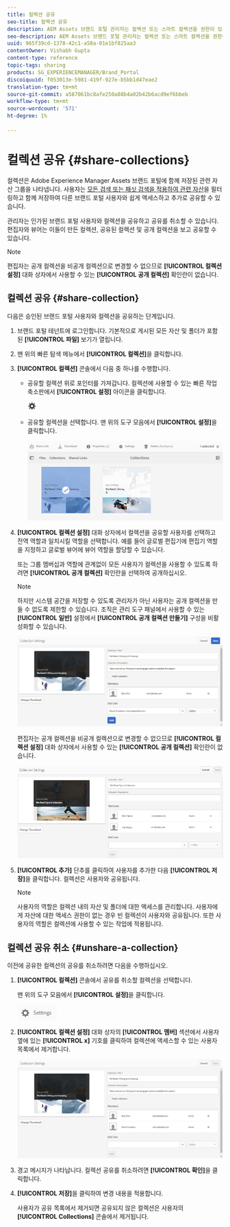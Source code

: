```yaml
---
title: 컬렉션 공유
seo-title: 컬렉션 공유
description: AEM Assets 브랜드 포털 관리자는 컬렉션 또는 스마트 컬렉션을 권한이 있는 사용자와 공유 및 공유 해제할 수 있습니다. 편집자는 자신이 만든 컬렉션, 공유된 컬렉션 및 공개 컬렉션만 보고 공유할 수 있습니다.
seo-description: AEM Assets 브랜드 포털 관리자는 컬렉션 또는 스마트 컬렉션을 권한이 있는 사용자와 공유 및 공유 해제할 수 있습니다. 편집자는 자신이 만든 컬렉션, 공유된 컬렉션 및 공개 컬렉션만 보고 공유할 수 있습니다.
uuid: 965f39cd-1378-42c1-a58a-01e1bf825aa3
contentOwner: Vishabh Gupta
content-type: reference
topic-tags: sharing
products: SG_EXPERIENCEMANAGER/Brand_Portal
discoiquuid: f053013e-5981-419f-927e-b5bb1d47eae2
translation-type: tm+mt
source-git-commit: a587061bc8afe250a88b4a02b42b6acd9ef6bbeb
workflow-type: tm+mt
source-wordcount: '571'
ht-degree: 1%

---
```



# 컬렉션 공유 {#share-collections}

컬렉션은 Adobe Experience Manager Assets 브랜드 포털에 함께 저장된 관련 자산 그룹을 나타냅니다. 사용자는 [모든 검색 또는 패싯 검색을 적용하여 관련 자산](brand-portal-searching.md)을 필터링하고 함께 저장하여 다른 브랜드 포털 사용자와 쉽게 액세스하고 추가로 공유할 수 있습니다.

관리자는 인가된 브랜드 포털 사용자와 컬렉션을 공유하고 공유를 취소할 수 있습니다. 편집자와 뷰어는 이들이 만든 컬렉션, 공유된 컬렉션 및 공개 컬렉션을 보고 공유할 수 있습니다.

>[!NOTE]
>
>편집자는 공개 컬렉션을 비공개 컬렉션으로 변경할 수 없으므로 **[!UICONTROL 컬렉션 설정]** 대화 상자에서 사용할 수 있는 **[!UICONTROL 공개 컬렉션]** 확인란이 없습니다.

## 컬렉션 공유 {#share-collection}

다음은 승인된 브랜드 포털 사용자와 컬렉션을 공유하는 단계입니다.

1. 브랜드 포털 테넌트에 로그인합니다. 기본적으로 게시된 모든 자산 및 폴더가 포함된 **[!UICONTROL 파일]** 보기가 열립니다.

1. 맨 위의 빠른 탐색 메뉴에서 **[!UICONTROL 컬렉션]**&#x200B;을 클릭합니다.

1. **[!UICONTROL 컬렉션]** 콘솔에서 다음 중 하나를 수행합니다.

   * 공유할 컬렉션 위로 포인터를 가져갑니다. 컬렉션에 사용할 수 있는 빠른 작업 축소판에서 **[!UICONTROL 설정]** 아이콘을 클릭합니다.

      ![](assets/settings-icon.png)

   * 공유할 컬렉션을 선택합니다. 맨 위의 도구 모음에서 **[!UICONTROL 설정]**&#x200B;을 클릭합니다.

      ![](assets/collection-console.png)

1. **[!UICONTROL 컬렉션 설정]** 대화 상자에서 컬렉션을 공유할 사용자를 선택하고 전역 역할과 일치시킬 역할을 선택합니다. 예를 들어 글로벌 편집기에 편집기 역할을 지정하고 글로벌 뷰어에 뷰어 역할을 할당할 수 있습니다.

   또는 그룹 멤버십과 역할에 관계없이 모든 사용자가 컬렉션을 사용할 수 있도록 하려면 **[!UICONTROL 공개 컬렉션]** 확인란을 선택하여 공개하십시오.

   >[!NOTE]
   >
   >하지만 시스템 공간을 저장할 수 있도록 관리자가 아닌 사용자는 공개 컬렉션을 만들 수 없도록 제한할 수 있습니다. 조직은 관리 도구 패널에서 사용할 수 있는 **[!UICONTROL 일반]** 설정에서 **[!UICONTROL 공개 컬렉션 만들기]** 구성을 비활성화할 수 있습니다.

   ![](assets/collection_sharingadduser.png)

   편집자는 공개 컬렉션을 비공개 컬렉션으로 변경할 수 없으므로 **[!UICONTROL 컬렉션 설정]** 대화 상자에서 사용할 수 있는 **[!UICONTROL 공개 컬렉션]** 확인란이 없습니다.

   ![](assets/collection-setting-editor.png)

1. **[!UICONTROL 추가]** 단추를 클릭하여 사용자를 추가한 다음 **[!UICONTROL 저장]**&#x200B;을 클릭합니다. 컬렉션은 사용자와 공유됩니다.

   >[!NOTE]
   >
   >사용자의 역할은 컬렉션 내의 자산 및 폴더에 대한 액세스를 관리합니다. 사용자에게 자산에 대한 액세스 권한이 없는 경우 빈 컬렉션이 사용자와 공유됩니다. 또한 사용자의 역할은 컬렉션에 사용할 수 있는 작업에 적용됩니다.

## 컬렉션 공유 취소 {#unshare-a-collection}

이전에 공유한 컬렉션의 공유를 취소하려면 다음을 수행하십시오.

1. **[!UICONTROL 컬렉션]** 콘솔에서 공유를 취소할 컬렉션을 선택합니다.

   맨 위의 도구 모음에서 **[!UICONTROL 설정]**&#x200B;을 클릭합니다.

   ![](assets/collection_settings.png)

1. **[!UICONTROL 컬렉션 설정]** 대화 상자의 **[!UICONTROL 멤버]** 섹션에서 사용자 옆에 있는 **[!UICONTROL x]** 기호를 클릭하여 컬렉션에 액세스할 수 있는 사용자 목록에서 제거합니다.

   ![](assets/unshare_collection.png)

1. 경고 메시지가 나타납니다. 컬렉션 공유를 취소하려면 **[!UICONTROL 확인]**&#x200B;을 클릭합니다.

1. **[!UICONTROL 저장]**&#x200B;을 클릭하여 변경 내용을 적용합니다.

   사용자가 공유 목록에서 제거되면 공유되지 않은 컬렉션은 사용자의 **[!UICONTROL Collections]** 콘솔에서 제거됩니다.

<!--
1. Click the overlay icon on the left, and choose **[!UICONTROL Navigation]**.

   ![](assets/contenttree-1.png)

1. From the siderail on the left, click **[!UICONTROL Collections]**.

   ![](assets/access_collections.png)

1. From the **[!UICONTROL Collections]** console, do one of the following:

    * Hover the pointer over the collection you want to share. From the quick action thumbnails available for the collection, click the **[!UICONTROL Settings]** icon.

   ![](assets/settings_thumbnail.png)

    * Select the collection you want to share. From the toolbar at the top, click **[!UICONTROL Settings]**.
    
   ![](assets/collection-sharing.png)

1. In the [!UICONTROL Collection Settings] dialog box, select the users or groups with whom you want to share the collection and select the role for a user or a group to match their global role. For example, assign the Editor role to a global editor, the Viewer role to a global viewer.

   Alternatively, to make the collection available to all users irrespective of their group membership and role, make it public by selecting the **[!UICONTROL Public Collection]** check-box.

   >[!NOTE]
   >
   >However, non-admin users can be restricted from creating public collections, to avoid having numerous public collections so that system space can be saved. Organizations can disable the **[!UICONTROL Allow public collections creation]** configuration from [!UICONTROL General] settings available in admin tools panel.

   ![](assets/collection_sharingadduser.png)

   Editors cannot change a public collection to a non-public collection and, therefore, do not have **[!UICONTROL Public Collection]** check-box available in **[!UICONTROL Collection Settings]** dialog.

   ![](assets/collection-setting-editor.png)

1. Select **[!UICONTROL Add]**, and then **[!UICONTROL Save]**. The collection is shared with the chosen users.

   >[!NOTE]
   >
   >A user's role governs access to the assets and folders inside a collection. If a user does not have access to assets, an empty collection is shared with the user. Also, a user's role governs the actions available for collections.

## Unshare a collection {#unshare-a-collection}

To unshare a previously shared collection, do the following:

1. From the **[!UICONTROL Collections]** console, select the collection you want to unshare.

   In the toolbar, click **[!UICONTROL Settings]**.

   ![](assets/collection_settings.png)

1. On the **[!UICONTROL Collection Settings]** dialog box, under **[!UICONTROL Members]**, click the **[!UICONTROL x]** symbol next to users or groups to remove them from the list of users you shared the collection with.

   ![](assets/unshare_collection.png)

1. In the warning message box, click **[!UICONTROL Confirm]** to confirm unshare.

   Click **[!UICONTROL Save]**.

1. Log in to Brand Portal with the credentials of the user you removed from the shared list. The collection is removed from the **[!UICONTROL Collections]** console.
-->